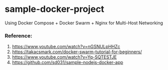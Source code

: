 # sample-docker-project
Using Docker Compose + Docker Swarm + Nginx for Multi-Host Networking


### Reference:

1. https://www.youtube.com/watch?v=nGSNULpHHZc
2. https://takacsmark.com/docker-swarm-tutorial-for-beginners/
3. https://www.youtube.com/watch?v=Yq-SQTESTJE
4. https://github.com/sd031/sample-nodejs-docker-app

